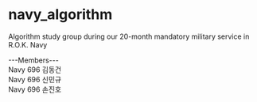 # navy_algorithm
Algorithm study group during our 20-month mandatory military service in R.O.K. Navy  <br>

---Members---  <br>
Navy 696 김동건 <br>
Navy 696 신민규 <br>
Navy 696 손진호 <br>
